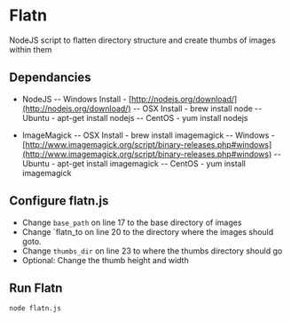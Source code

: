 # Flatn

NodeJS script to flatten directory structure and create thumbs of images within them

## Dependancies
- NodeJS
-- Windows Install - [http://nodejs.org/download/](http://nodejs.org/download/)
-- OSX Install - brew install node
-- Ubuntu - apt-get install nodejs
-- CentOS - yum install nodejs

- ImageMagick
-- OSX Install - brew install imagemagick
-- Windows - [http://www.imagemagick.org/script/binary-releases.php#windows](http://www.imagemagick.org/script/binary-releases.php#windows)
-- Ubuntu - apt-get install imagemagick
-- CentOS - yum install imagemagick

## Configure flatn.js

- Change `base_path` on line 17 to the base directory of images
- Change `flatn_to on line 20 to the directory where the images should goto.
- Change `thumbs_dir` on line 23 to where the thumbs directory should go
- Optional: Change the thumb height and width

## Run Flatn
`node flatn.js`
